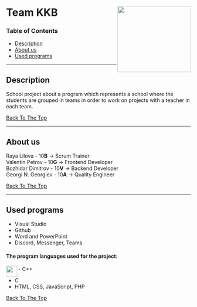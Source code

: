 # Team KKB<img align="right" width="200" height="180" src="https://user-images.githubusercontent.com/56883533/107850662-b5947380-6e0c-11eb-85bc-3d83f76ed9d2.png" >



### Table of Contents


- [Description](#description)
- [About us](#about-us)
- [Used programs](#used-programs)

---

## Description

School project about a program which represents a school where the students are grouped in teams in order to work on projects with a teacher in each team.



[Back To The Top](#team-kkb)

---

## About us

Raya Lilova - 10**B**  ->  Scrum Trainer  
Valentin Petrov - 10**G**  ->  Frontend Developer  
Bozhidar Dimitrov - 10**V**  ->  Backend Developer  
Georgi N. Georgiev - 10**A**  ->  Quality Engineer

[Back To The Top](#team-kkb)

---

## Used programs


-	Visual Studio 
- Github 
-	Word and PowerPoint 
-	Discord, Messenger, Teams 
#### The program languages used for the project:

<img align="left" width="30" height="30" src="https://user-images.githubusercontent.com/56883533/107850749-6ac72b80-6e0d-11eb-8cfd-c112b3ec74dd.png" >- C++
- C
-	HTML, CSS, JavaScript, PHP



[Back To The Top](#team-kkb)

